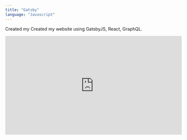 ```yaml
---
title: "Gatsby"
language: "Javascript"
---
```


Created my Created my website using GatsbyJS, React, GraphQL.

<iframe width="560" height="315" src="https://www.youtube.com/embed/4n0xNbfJLR8" frameborder="0" allowfullscreen></iframe>
